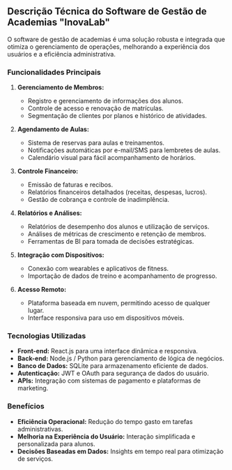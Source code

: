 ## Descrição Técnica do Software de Gestão de Academias "InovaLab"

O software de gestão de academias é uma solução robusta e integrada que otimiza o gerenciamento de operações, melhorando a experiência dos usuários e a eficiência administrativa. 

### Funcionalidades Principais

1. **Gerenciamento de Membros:**
   - Registro e gerenciamento de informações dos alunos.
   - Controle de acesso e renovação de matrículas.
   - Segmentação de clientes por planos e histórico de atividades.

2. **Agendamento de Aulas:**
   - Sistema de reservas para aulas e treinamentos.
   - Notificações automáticas por e-mail/SMS para lembretes de aulas.
   - Calendário visual para fácil acompanhamento de horários.

3. **Controle Financeiro:**
   - Emissão de faturas e recibos.
   - Relatórios financeiros detalhados (receitas, despesas, lucros).
   - Gestão de cobrança e controle de inadimplência.

4. **Relatórios e Análises:**
   - Relatórios de desempenho dos alunos e utilização de serviços.
   - Análises de métricas de crescimento e retenção de membros.
   - Ferramentas de BI para tomada de decisões estratégicas.

5. **Integração com Dispositivos:**
   - Conexão com wearables e aplicativos de fitness.
   - Importação de dados de treino e acompanhamento de progresso.

6. **Acesso Remoto:**
   - Plataforma baseada em nuvem, permitindo acesso de qualquer lugar.
   - Interface responsiva para uso em dispositivos móveis.

### Tecnologias Utilizadas

- **Front-end:** React.js para uma interface dinâmica e responsiva.
- **Back-end:** Node.js / Python para gerenciamento de lógica de negócios.
- **Banco de Dados:** SQLite para armazenamento eficiente de dados.
- **Autenticação:** JWT e OAuth para segurança de dados do usuário.
- **APIs:** Integração com sistemas de pagamento e plataformas de marketing.

### Benefícios

- **Eficiência Operacional:** Redução do tempo gasto em tarefas administrativas.
- **Melhoria na Experiência do Usuário:** Interação simplificada e personalizada para alunos.
- **Decisões Baseadas em Dados:** Insights em tempo real para otimização de serviços.
